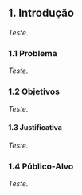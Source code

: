 ## 1. Introdução

_Teste._

### 1.1 Problema

_Teste._

### 1.2 Objetivos

_Teste._

#### 1.3 Justificativa

_Teste._

### 1.4 Público-Alvo

_Teste._
